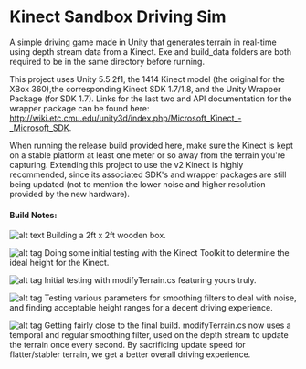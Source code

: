 # Kinect Sandbox Driving Sim

A simple driving game made in Unity that generates terrain in real-time using depth stream data from a Kinect. Exe and build_data folders are both required to be in the same directory before running.

This project uses Unity 5.5.2f1, the 1414 Kinect model (the original for the XBox 360),the corresponding Kinect SDK 1.7/1.8, and the Unity Wrapper Package (for SDK 1.7). Links for the last two and API documentation for the wrapper package can be found here: http://wiki.etc.cmu.edu/unity3d/index.php/Microsoft_Kinect_-_Microsoft_SDK.

When running the release build provided here, make sure the Kinect is kept on a stable platform at least one meter or so away from the terrain you're capturing. Extending this project to use the v2 Kinect is highly recommended, since its associated SDK's and wrapper packages are still being updated (not to mention the lower noise and higher resolution provided by the new hardware).

#### Build Notes:

![alt text](http://imgur.com/a/XME2X "sample title")
Building a 2ft x 2ft wooden box.

![alt tag](http://imgur.com/a/bU2DF)
Doing some initial testing with the Kinect Toolkit to determine the ideal height for the Kinect.

![alt tag](http://imgur.com/a/dxdRY)
Initial testing with modifyTerrain.cs featuring yours truly.

![alt tag](http://imgur.com/a/L57KP)
Testing various parameters for smoothing filters to deal with noise, and finding acceptable height ranges for a decent driving experience.

![alt tag](http://imgur.com/a/YKfju)
Getting fairly close to the final build. modifyTerrain.cs now uses a temporal and regular smoothing filter, used on the depth stream to update the terrain once every second. By sacrificing update speed for flatter/stabler terrain, we get a better overall driving experience.

